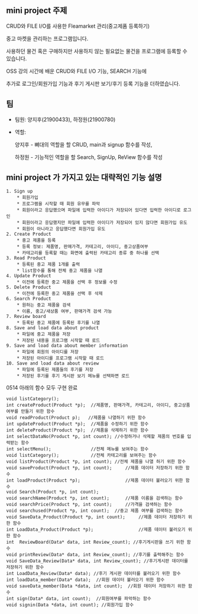 
## mini project 주제

CRUD와 FILE I/O를 사용한 Fleamarket 관리(중고제품 등록하기)

중고 마켓을 관리하는 프로그램입니다.

사용하던 물건 혹은 구매하지만 사용하지 않는 필요없는 물건을 프로그램에 등록할 수 있습니다.

OSS 강의 시간에 배운 CRUD와 FILE I/O 기능, SEARCH 기능에 

추가로 로그인/회원가입 기능과 후기 게시판 보기/후기 등록 기능을 더하였습니다.

## 팀
- 팀원: 양지후(21900433), 하정원(21900780)
- 역할: 

   양지후 - 뼈대의 역할을 할 CRUD, main과 signup 함수를 작성, 
         
   하정원 - 기능적인 역할을 할 Search, SignUp, ReView 함수를 작성

## mini project 가 가지고 있는 대략적인 기능 설명
~~~
1. Sign up
    * 회원가입
    * 프로그램을 시작할 때 회원 유무를 파악
    * 회원이라고 응답했으며 파일에 입력한 아이디가 저장되어 있다면 입력한 아이디로 로그인
    * 회원이라고 응답했지만 파일에 입력한 아이디가 저장되어 있지 않다면 회원가입 유도
    * 회원이 아니라고 응답했다면 회원가입 유도
2. Create Product
    * 중고 제품을 등록
    * 등록 정보: 제품명, 판매가격, 카테고리, 아이디, 중고상품여부
    * 카테고리를 등록할 때는 화면에 출력된 카테고리 종류 중 하나를 선택
3. Read Product 
    * 등록된 중고 제품 1개를 출력
    * list함수를 통해 전체 중고 제품을 나열
4. Update Product 
    * 이전에 등록한 중고 제품을 선택 후 정보를 수정
5. Delete Product 
    * 이전에 등록한 중고 제품을 선택 후 삭제
6. Search Product 
    * 원하는 중고 제품을 검색
    * 이름, 중고/새상품 여부, 판매가격 검색 가능
7. Review board
    * 등록된 중고 제품에 등록된 후기를 나열
8. Save and load data about product  
    * 파일에 중고 제품을 저장
    * 저장된 내용을 프로그램 시작할 때 로드
9. Save and load data about member information  
    * 파일에 회원의 아이디를 저장
    * 저장된 아이디를 프로그램 시작할 때 로드
10. Save and load data about review 
    * 파일에 등록된 제품들의 후기를 저장
    * 저장된 후기를 후기 게시판 보기 메뉴를 선택하면 로드
~~~
0514 아래의 함수 모두 구현 완료
~~~
void listCategory();
int createProduct(Product *p);  //제품명, 판매가격, 카테고리, 아이디, 중고상품여부를 만들기 위한 함수
void readProduct(Product p);   //제품을 나열하기 위한 함수
int updateProduct(Product *p);  //제품을 수정하기 위한 함수
int deleteProduct(Product *p);  //제품을 삭제하기 위한 함수
int selectDataNo(Product *p, int count); //수정하거나 삭제할 제품의 번호를 입력받는 함수
int selectMenu();               //전체 메뉴를 보여주는 함수
void listCategory();            //전체 카테고리를 보여주는 함수
void listProduct(Product *p, int count); //전체 제품을 나열 하기 위한 함수
void saveProduct(Product *p, int count);     //제품 데이터 저장하기 위한 함수
int loadProduct(Product *p);                 //제품 데이터 불러오기 위한 함수
void Search(Product *p, int count);
void searchName(Product *p, int count);      //제품 이름을 검색하는 함수
void searchPrice(Product *p, int count);     //가격을 검색하는 함수
void searchused(Product *p, int count);  //중고 제품 여부를 검색하는 함수
void SaveData_Product(Product *p, int count);     //제품 데이터 저장하기 위한 함수
int LoadData_Product(Product *p);                 //제품 데이터 불러오기 위한 함수
int  ReviewBoard(Data* data, int Review_count); //후기게시판을 쓰기 위한 함수
void printReview(Data* data, int Review_count); //후기를 출력해주는 함수
void SaveData_Review(Data* data, int Review_count); //후기게시판 데이터를 저장하기 위한 함수
int LoadData_Review(Data* data); //후기 게시판 데이터를 불러오기 위한 함수
int loadData_member(Data* data);  //회원 데이터 불러오기 위한 함수
void saveData_member(Data *data, int count);  //회원 데이터 저장하기 위한 함수
int sign(Data* data, int count);  //회원여부를 파악하는 함수
void signin(Data *data, int count); //회원가입 함수
~~~
